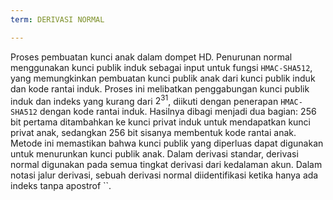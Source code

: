 ```yaml
---
term: DERIVASI NORMAL

---
```

Proses pembuatan kunci anak dalam dompet HD. Penurunan normal menggunakan kunci publik induk sebagai input untuk fungsi `HMAC-SHA512`, yang memungkinkan pembuatan kunci publik anak dari kunci publik induk dan kode rantai induk. Proses ini melibatkan penggabungan kunci publik induk dan indeks yang kurang dari $2^{31}$, diikuti dengan penerapan `HMAC-SHA512` dengan kode rantai induk. Hasilnya dibagi menjadi dua bagian: 256 bit pertama ditambahkan ke kunci privat induk untuk mendapatkan kunci privat anak, sedangkan 256 bit sisanya membentuk kode rantai anak. Metode ini memastikan bahwa kunci publik yang diperluas dapat digunakan untuk menurunkan kunci publik anak. Dalam derivasi standar, derivasi normal digunakan pada semua tingkat derivasi dari kedalaman akun. Dalam notasi jalur derivasi, sebuah derivasi normal diidentifikasi ketika hanya ada indeks tanpa apostrof ``.